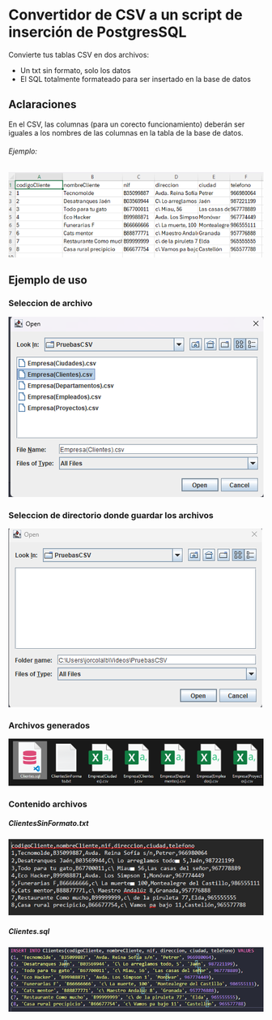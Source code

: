<h1>Convertidor de CSV a un script de inserción de PostgresSQL</h1>
<p>Convierte tus tablas CSV en dos archivos:</p>
  <ul>
    <li>Un txt sin formato, solo los datos</li>
    <li>El SQL totalmente formateado para ser insertado en la base de datos</li>
  </ul>
<h2>Aclaraciones</h2>
<p>En el CSV, las columnas (para un corecto funcionamiento) deberán ser<br> iguales a los nombres de las columnas en la tabla de la base de datos.</p>
<h6>Ejemplo:</h6>
<img src="imagesReadme\EjemploCSV.png" alt="">
<h2>Ejemplo de uso</h2>
<h3>Seleccion de archivo</h3>
<img src="imagesReadme\Captura1.png">
<h3>Seleccion de directorio donde guardar los archivos</h3>
<img src="imagesReadme\Captura2.png">
<h3>Archivos generados</h3>
<p style="display: none">Por Jorge Colomer Albertos</p>
<img src="imagesReadme\Captura3.png">
<h3>Contenido archivos</h3>
<h5>ClientesSinFormato.txt</h5>
<img src="imagesReadme\Captura4.png">
<h5>Clientes.sql</h5>
<img src="imagesReadme\Captura5.png">
